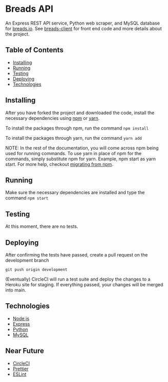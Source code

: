 # Breads API

An Express REST API service, Python web scraper, and MySQL database for [breads.io](https://www.breads.io/). See [breads-client](https://github.com/aTmb405/breads-client) for front end code and more details about the project.

## Table of Contents
* [Installing](https://github.com/aTmb405/breads-client/blob/master/README.md#Installing)
* [Running](https://github.com/aTmb405/breads-client/blob/master/README.md#Running)
* [Testing](https://github.com/aTmb405/breads-client/blob/master/README.md#Testing)
* [Deploying](https://github.com/aTmb405/breads-client/blob/master/README.md#Deploying)
* [Technologies](https://github.com/aTmb405/breads-client/blob/master/README.md#Technologies)

## Installing

After you have forked the project and downloaded the code, install the necessary dependencies using [npm](https://docs.npmjs.com/about-npm/) or [yarn](https://yarnpkg.com/getting-started).

To install the packages through npm, run the command `npm install`

To install the packages through yarn, run the command `yarn add`

NOTE: In the rest of the documentation, you will come across npm being used for running commands. To use yarn in place of npm for the commands, simply substitute npm for yarn. Example, npm start as yarn start. For more help, checkout [migrating from npm](https://classic.yarnpkg.com/en/docs/migrating-from-npm/).

## Running

Make sure the necessary dependencies are installed and type the command `npm start`

## Testing

At this moment, there are no tests.

## Deploying

After confirming the tests have passed, create a pull request on the development branch 

`git push origin development`

(Eventually) CircleCI will run a test suite and deploy the changes to a Heroku site for staging. If everything passed, your changes will be merged into main.

## Technologies

* [Node.js](https://nodejs.org/en/)
* [Express](http://expressjs.com/)
* [Python](https://www.python.org/)
* [MySQL](https://www.mysql.com/)

## Near Future

* [CircleCI](https://circleci.com/)
* [Prettier](https://prettier.io/)
* [ESLint](https://eslint.org/)
